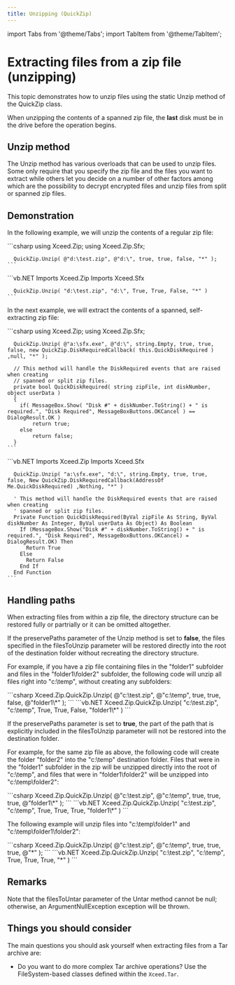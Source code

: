 ```yaml
---
title: Unzipping (QuickZip)
---
```


import Tabs from '@theme/Tabs';
import TabItem from '@theme/TabItem';

# Extracting files from a zip file (unzipping)

This topic demonstrates how to unzip files using the static Unzip method of the QuickZip class. 

When unzipping the contents of a spanned zip file, the **last** disk must be in the drive before the operation begins.

## Unzip method

The Unzip method has various overloads that can be used to unzip files. Some only require that you specify the zip file and the files you want to extract while others let you decide on a number of other factors among which are the possibility to decrypt encrypted files and unzip files from split or spanned zip files.

## Demonstration

In the following example, we will unzip the contents of a regular zip file:

<Tabs>
  <TabItem value="csharp" label="C#" default>
    ```csharp
      using Xceed.Zip;
      using Xceed.Zip.Sfx;

      QuickZip.Unzip( @"d:\test.zip", @"d:\", true, true, false, "*" );
    ```
  </TabItem>
  <TabItem value="vb.net" label="Visual Basic .NET">
    ```vb.NET
      Imports Xceed.Zip
      Imports Xceed.Sfx

      QuickZip.Unzip( "d:\test.zip", "d:\", True, True, False, "*" )
    ```
  </TabItem>
</Tabs>

In the next example, we will extract the contents of a spanned, self-extracting zip file:

<Tabs>
  <TabItem value="csharp" label="C#" default>
    ```csharp
      using Xceed.Zip;
      using Xceed.Zip.Sfx;
      
      QuickZip.Unzip( @"a:\sfx.exe", @"d:\", string.Empty, true, true, false, new QuickZip.DiskRequiredCallback( this.QuickDiskRequired ) ,null, "*" );
      
      // This method will handle the DiskRequired events that are raised when creating
      // spanned or split zip files.
      private bool QuickDiskRequired( string zipFile, int diskNumber, object userData )
      {
        if( MessageBox.Show( "Disk #" + diskNumber.ToString() + " is required.", "Disk Required", MessageBoxButtons.OKCancel ) == DialogResult.OK )
            return true;
        else
            return false;    
      }
    ```
  </TabItem>
  <TabItem value="vb.net" label="Visual Basic .NET">
    ```vb.NET
      Imports Xceed.Zip
      Imports Xceed.Sfx

      QuickZip.Unzip( "a:\sfx.exe", "d:\", string.Empty, true, true, false, New QuickZip.DiskRequiredCallback(AddressOf Me.QuickDiskRequired) ,Nothing, "*" )

      ' This method will handle the DiskRequired events that are raised when creating
      ' spanned or split zip files.
      Private Function QuickDiskRequired(ByVal zipFile As String, ByVal diskNumber As Integer, ByVal userData As Object) As Boolean
        If (MessageBox.Show("Disk #" + diskNumber.ToString() + " is required.", "Disk Required", MessageBoxButtons.OKCancel) = DialogResult.OK) Then
          Return True
        Else
          Return False
        End If
      End Function
    ```
  </TabItem>
</Tabs>

## Handling paths

When extracting files from within a zip file, the directory structure can be restored fully or partrially or it can be omitted altogether. 

If the preservePaths parameter of the Unzip method is set to **false**, the files specified in the filesToUnzip parameter will be restored directly into the root of the destination folder without recreating the directory structure. 

For example, if you have a zip file containing files in the "folder1" subfolder and files in the "folder1\folder2" subfolder, the following code will unzip all files right into "c:\temp", without creating any subfolders:

<Tabs>
  <TabItem value="csharp" label="C#" default>
    ```csharp
      Xceed.Zip.QuickZip.Unzip( @"c:\test.zip", @"c:\temp", true, true, false, @"folder1\*" );
    ```
  </TabItem>
  <TabItem value="vb.net" label="Visual Basic .NET">
    ```vb.NET
      Xceed.Zip.QuickZip.Unzip( "c:\test.zip", "c:\temp", True, True, False, "folder1\*" )
    ```
  </TabItem>
</Tabs>

If the preservePaths parameter is set to **true**, the part of the path that is explicitly included in the filesToUnzip parameter will not be restored into the destination folder. 

For example, for the same zip file as above, the following code will create the folder "folder2" into the "c:\temp" destination folder. Files that were in the "folder1" subfolder in the zip will be unzipped directly into the root of "c:\temp", and files that were in "folder1\folder2" will be unzipped into "c:\temp\folder2":

<Tabs>
  <TabItem value="csharp" label="C#" default>
    ```csharp
      Xceed.Zip.QuickZip.Unzip( @"c:\test.zip", @"c:\temp", true, true, true, @"folder1\*" );
    ```
  </TabItem>
  <TabItem value="vb.net" label="Visual Basic .NET">
    ```vb.NET
      Xceed.Zip.QuickZip.Unzip( "c:\test.zip", "c:\temp", True, True, True, "folder1\*" )
    ```
  </TabItem>
</Tabs>

The following example will unzip files into "c:\temp\folder1" and "c:\temp\folder1\folder2":

<Tabs>
  <TabItem value="csharp" label="C#" default>
    ```csharp
      Xceed.Zip.QuickZip.Unzip( @"c:\test.zip", @"c:\temp", true, true, true, @"*" );
    ```
  </TabItem>
  <TabItem value="vb.net" label="Visual Basic .NET">
    ```vb.NET
      Xceed.Zip.QuickZip.Unzip( "c:\test.zip", "c:\temp", True, True, True, "*" )
    ```
  </TabItem>
</Tabs>

## Remarks

Note that the filesToUntar parameter of the Untar method cannot be null; otherwise, an ArgumentNullException exception will be thrown.

## Things you should consider

The main questions you should ask yourself when extracting files from a Tar archive are:

- Do you want to do more complex Tar archive operations? Use the FileSystem-based classes defined within the `Xceed.Tar`.